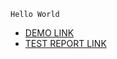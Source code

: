    Hello World
    
    
- [DEMO LINK](https://bran4u.github.io/ma/index.html)
- [TEST REPORT LINK](https://bran4u.github.io/layout_hello-world/report/html_report/)